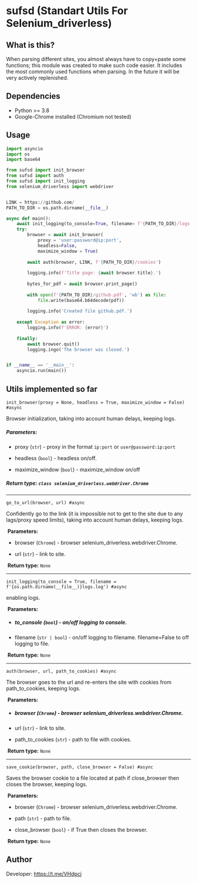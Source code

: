 # sufsd (Standart Utils For Selenium_driverless)

## What is this?

When parsing different sites, you almost always have to copy+paste some functions; this module was created to make such code easier. It includes the most commonly used functions when parsing. In the future it will be very actively replenished.



## Dependencies



- Python >= 3.8
- Google-Chrome installed (Chromium not tested)



## Usage

```python
import asyncio
import os
import base64

from sufsd import init_browser
from sufsd import auth
from sufsd import init_logging
from selenium_driverless import webdriver


LINK = https://github.com/
PATH_TO_DIR = os.path.dirname(__file__)

async def main():
    await init_logging(to_console=True, filename= f'{PATH_TO_DIR}/logs.log')
    try:
        browser = await init_browser(
            proxy = 'user:password@ip:port',
            headless=False,
            maximize_window = True)
        
        await auth(browser, LINK, f'{PATH_TO_DIR}/cookies')
        
        logging.info(f'Title page: {await browser.title}.')
        
        bytes_for_pdf = await browser.print_page()
        
        with open(f'{PATH_TO_DIR}/github.pdf', 'wb') as file:
            file.write(base64.b64decode(pdf))
        
        logging.info('Created file github.pdf.')
        
    except Exception as error:
        logging.info(f'ERROR: {error}')
    
    finally:
        await browser.quit()
        logging.ingo('The browser was closed.')


if __name__ == '__main__':
    asyncio.run(main())
```



## Utils implemented so far

`init_browser(proxy = None, headless = True, maximize_window = False) #async`

Browser initialization, taking into account human delays, keeping logs.

#####     **Parameters:**    

- proxy (`str`)  -  proxy in the format `ip:port` or `user@password:ip:port`

- headless (`bool`)  -  headless on/off.

- maximize_window (`bool`)  -  maximize_window on/off

#####     **Return type:**   `class selenium_driverless.webdriver.Chrome`

------

`go_to_url(browser, url) #async`

Сonfidently go to the link (it is impossible not to get to the site due to any lags/proxy speed limits), taking into account human delays, keeping logs.

​    **Parameters:**    

- browser (`Chrome`)  -  browser selenium_driverless.webdriver.Chrome.

- url (`str`)  -  link to site.


​    **Return type:**    `None`

------

`init_logging(to_console = True, filename = f'{os.path.dirname(__file__)}logs.log') #async`

enabling logs.

​    **Parameters:**   

- ##### to_console (`bool`)  -  on/off logging to console.

- filename (`str | bool`)  -  on/off logging to filename. filename=False to off logging to file.


​    **Return type:**  `None`

------

`auth(browser, url, path_to_cookies) #async`

The browser goes to the url and re-enters the site with cookies from path_to_cookies, keeping logs.

​    **Parameters:**    

- ##### browser (`Chrome`)  -  browser selenium_driverless.webdriver.Chrome.

- url (`str`)  -  link to site.

- path_to_cookies (`str`)  -  path to file with cookies.

​    **Return type:**    `None`

------

`save_cookie(browser, path, close_browser = False) #async`

Saves the browser cookie to a file located at path if close_browser then closes the browser, keeping logs.

​    **Parameters:**    

- browser (`Chrome`)  -  browser selenium_driverless.webdriver.Chrome.

- path (`str`)  - path to file.


- close_browser (`bool`)  -  if True then closes the browser.


​    **Return type:**    `None`



## Author

Developer: https://t.me/VHdpcj